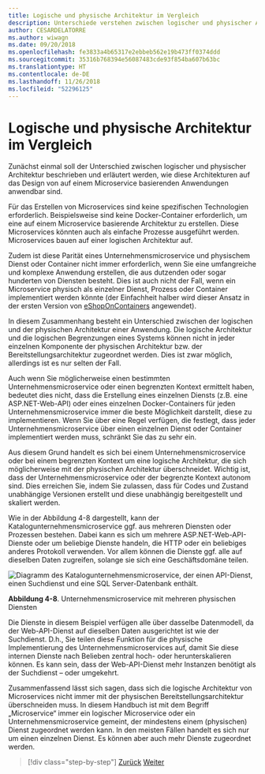 ```yaml
---
title: Logische und physische Architektur im Vergleich
description: Unterschiede verstehen zwischen logischer und physischer Architektur
author: CESARDELATORRE
ms.author: wiwagn
ms.date: 09/20/2018
ms.openlocfilehash: fe3833a4b65317e2ebbeb562e19b473ff0374ddd
ms.sourcegitcommit: 35316b768394e56087483cde93f854ba607b63bc
ms.translationtype: HT
ms.contentlocale: de-DE
ms.lasthandoff: 11/26/2018
ms.locfileid: "52296125"
---
```

# <a name="logical-architecture-versus-physical-architecture"></a>Logische und physische Architektur im Vergleich

Zunächst einmal soll der Unterschied zwischen logischer und physischer Architektur beschrieben und erläutert werden, wie diese Architekturen auf das Design von auf einem Microservice basierenden Anwendungen anwendbar sind.

Für das Erstellen von Microservices sind keine spezifischen Technologien erforderlich. Beispielsweise sind keine Docker-Container erforderlich, um eine auf einem Microservice basierende Architektur zu erstellen. Diese Microservices könnten auch als einfache Prozesse ausgeführt werden. Microservices bauen auf einer logischen Architektur auf.

Zudem ist diese Parität eines Unternehmensmicroservice und physischem Dienst oder Container nicht immer erforderlich, wenn Sie eine umfangreiche und komplexe Anwendung erstellen, die aus dutzenden oder sogar hunderten von Diensten besteht. Dies ist auch nicht der Fall, wenn ein Microservice physisch als einzelner Dienst, Prozess oder Container implementiert werden könnte (der Einfachheit halber wird dieser Ansatz in der ersten Version von [eShopOnContainers](https://aka.ms/MicroservicesArchitecture) angewendet).

In diesem Zusammenhang besteht ein Unterschied zwischen der logischen und der physischen Architektur einer Anwendung. Die logische Architektur und die logischen Begrenzungen eines Systems können nicht in jeder einzelnen Komponente der physischen Architektur bzw. der Bereitstellungsarchitektur zugeordnet werden. Dies ist zwar möglich, allerdings ist es nur selten der Fall.

Auch wenn Sie möglicherweise einen bestimmten Unternehmensmicroservice oder einen begrenzten Kontext ermittelt haben, bedeutet dies nicht, dass die Erstellung eines einzelnen Diensts (z.B. eine ASP.NET-Web-API) oder eines einzelnen Docker-Containers für jeden Unternehmensmicroservice immer die beste Möglichkeit darstellt, diese zu implementieren. Wenn Sie über eine Regel verfügen, die festlegt, dass jeder Unternehmensmicroservice über einen einzelnen Dienst oder Container implementiert werden muss, schränkt Sie das zu sehr ein.

Aus diesem Grund handelt es sich bei einem Unternehmensmicroservice oder bei einem begrenzten Kontext um eine logische Architektur, die sich möglicherweise mit der physischen Architektur überschneidet. Wichtig ist, dass der Unternehmensmicroservice oder der begrenzte Kontext autonom sind. Dies erreichen Sie, indem Sie zulassen, dass für Codes und Zustand unabhängige Versionen erstellt und diese unabhängig bereitgestellt und skaliert werden.

Wie in der Abbildung 4-8 dargestellt, kann der Katalogunternehmensmicroservice ggf. aus mehreren Diensten oder Prozessen bestehen. Dabei kann es sich um mehrere ASP.NET-Web-API-Dienste oder um beliebige Dienste handeln, die HTTP oder ein beliebiges anderes Protokoll verwenden. Vor allem können die Dienste ggf. alle auf dieselben Daten zugreifen, solange sie sich eine Geschäftsdomäne teilen.

![Diagramm des Katalogunternehmensmicroservice, der einen API-Dienst, einen Suchdienst und eine SQL Server-Datenbank enthält.](./media/image8.png)

**Abbildung 4-8**. Unternehmensmicroservice mit mehreren physischen Diensten

Die Dienste in diesem Beispiel verfügen alle über dasselbe Datenmodell, da der Web-API-Dienst auf dieselben Daten ausgerichtet ist wie der Suchdienst. D.h., Sie teilen diese Funktion für die physische Implementierung des Unternehmensmicroservices auf, damit Sie diese internen Dienste nach Belieben zentral hoch- oder herunterskalieren können. Es kann sein, dass der Web-API-Dienst mehr Instanzen benötigt als der Suchdienst – oder umgekehrt.

Zusammenfassend lässt sich sagen, dass sich die logische Architektur von Microservices nicht immer mit der physischen Bereitstellungsarchitektur überschneiden muss. In diesem Handbuch ist mit dem Begriff „Microservice“ immer ein logischer Microservice oder ein Unternehmensmicroservice gemeint, der mindestens einem (physischen) Dienst zugeordnet werden kann. In den meisten Fällen handelt es sich nur um einen einzelnen Dienst. Es können aber auch mehr Dienste zugeordnet werden.

>[!div class="step-by-step"]
[Zurück](data-sovereignty-per-microservice.md)
[Weiter](distributed-data-management.md)
